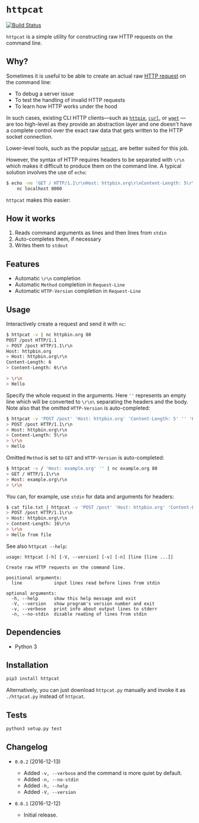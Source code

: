 # `httpcat`

[![Build Status](https://travis-ci.org/jkbrzt/httpcat.svg?branch=master)](https://travis-ci.org/jkbrzt/httpcat)

``httpcat`` is a simple utility for constructing raw HTTP
requests on the command line.


## Why?

Sometimes it is useful to be able to create an actual raw 
[HTTP request](https://www.w3.org/Protocols/rfc2616/rfc2616-sec5.html)
on the  command line:
 
* To debug a server issue
* To test the handling of invalid HTTP requests
* To learn how HTTP works under the hood

In such cases, existing CLI HTTP clients—such as 
[`httpie`](https://httpie.org),
[`curl`](https://curl.haxx.se/), 
or [`wget`](https://www.gnu.org/software/wget/) 
—are too high-level as they provide
an abstraction layer and one doesn't have a complete control over the 
exact raw data that gets written to the HTTP socket connection.

Lower-level tools, such as the popular 
[`netcat`](https://en.wikipedia.org/wiki/Netcat), are better suited for this 
job.

However, the syntax of HTTP requires headers to be separated with 
`\r\n` which makes it difficult to produce them on the command line. 
A typical solution involves the use of `echo`:


```bash
$ echo -ne 'GET / HTTP/1.1\r\nHost: httpbin.org\r\nContent-Length: 5\r\n\r\nHello' | \
    nc localhost 8000
```

`httpcat` makes this easier:


## How it works

1. Reads command arguments as lines and then lines from ``stdin``
2. Auto-completes them, if necessary
3. Writes them to ``stdout``


## Features

* Automatic ``\r\n`` completion
* Automatic `Method` completion in `Request-Line`
* Automatic `HTTP-Version` completion in `Request-Line`


## Usage

Interactively create a request and send it with `nc`:

```bash
$ httpcat -v | nc httpbin.org 80
POST /post HTTP/1.1
> POST /post HTTP/1.1\r\n
Host: httpbin.org
> Host: httpbin.org\r\n
Content-Length: 6
> Content-Length: 6\r\n

> \r\n
> Hello
```

Specify the whole request in the arguments. Here `''` represents an empty
line which will be converted to `\r\n\` separating the headers and the 
body. Note also that the omitted `HTTP-Version` is auto-completed:

```bash
$ httpcat -v 'POST /post' 'Host: httpbin.org' 'Content-Length: 5' '' 'Hello'  | nc httpbin.org 80
> POST /post HTTP/1.1\r\n
> Host: httpbin.org\r\n
> Content-Length: 5\r\n
> \r\n
> Hello

```

Omitted `Method` is set to `GET` and `HTTP-Version` is auto-completed:

```bash
$ httpcat -v / 'Host: example.org' '' | nc example.org 80
> GET / HTTP/1.1\r\n
> Host: example.org\r\n
> \r\n
```

You can, for example, use `stdin` for data and arguments for headers: 

```bash
$ cat file.txt | httpcat -v 'POST /post' 'Host: httpbin.org' 'Content-Length: 16' '' | nc httpbin.org 80
> POST /post HTTP/1.1\r\n
> Host: httpbin.org\r\n
> Content-Length: 16\r\n
> \r\n
> Hello from file
```

See also `httpcat --help`:

```
usage: httpcat [-h] [-V, --version] [-v] [-n] [line [line ...]]

Create raw HTTP requests on the command line.

positional arguments:
  line            input lines read before lines from stdin

optional arguments:
  -h, --help      show this help message and exit
  -V, --version   show program's version number and exit
  -v, --verbose   print info about output lines to stderr
  -n, --no-stdin  disable reading of lines from stdin
```


## Dependencies

* Python 3


## Installation


```bash
pip3 install httpcat
```

Alternatively, you can just download `httpcat.py` manually and invoke 
it as `./httpcat.py` instead of `httpcat`. 


## Tests

```bash
python3 setup.py test
```

## Changelog


* `0.0.2` (2016-12-13)
    * Added `-v, --verbose` and the command is more quiet by default.
    * Added `-n, --no-stdin`
    * Added `-h, --help` 
    * Added `-V, --version`

* `0.0.1` (2016-12-12)
   * Initial release.
